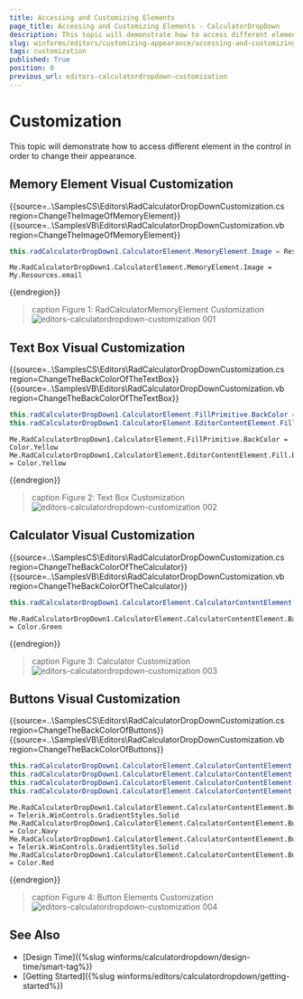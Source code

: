 ```yaml
---
title: Accessing and Customizing Elements
page_title: Accessing and Customizing Elements - CalculatorDropDown
description: This topic will demonstrate how to access different element in the control in order to change their appearance.
slug: winforms/editors/customizing-appearance/accessing-and-customizing-elements
tags: customization
published: True
position: 0
previous_url: editors-calculatordropdown-customization
---
```


# Customization
 
This topic will demonstrate how to access different element in the control in order to change their appearance.
      
## Memory Element Visual Customization

{{source=..\SamplesCS\Editors\RadCalculatorDropDownCustomization.cs region=ChangeTheImageOfMemoryElement}} 
{{source=..\SamplesVB\Editors\RadCalculatorDropDownCustomization.vb region=ChangeTheImageOfMemoryElement}} 

````C#
this.radCalculatorDropDown1.CalculatorElement.MemoryElement.Image = Resources.email;

````
````VB.NET
Me.RadCalculatorDropDown1.CalculatorElement.MemoryElement.Image = My.Resources.email

````

{{endregion}} 

>caption Figure 1: RadCalculatorMemoryElement Customization
![editors-calculatordropdown-customization 001](images/editors-calculatordropdown-customization001.png)

## Text Box Visual Customization 

{{source=..\SamplesCS\Editors\RadCalculatorDropDownCustomization.cs region=ChangeTheBackColorOfTheTextBox}} 
{{source=..\SamplesVB\Editors\RadCalculatorDropDownCustomization.vb region=ChangeTheBackColorOfTheTextBox}} 

````C#
this.radCalculatorDropDown1.CalculatorElement.FillPrimitive.BackColor = Color.Yellow;
this.radCalculatorDropDown1.CalculatorElement.EditorContentElement.Fill.BackColor = Color.Yellow;

````
````VB.NET
Me.RadCalculatorDropDown1.CalculatorElement.FillPrimitive.BackColor = Color.Yellow
Me.RadCalculatorDropDown1.CalculatorElement.EditorContentElement.Fill.BackColor = Color.Yellow

````

{{endregion}} 

>caption Figure 2: Text Box Customization
![editors-calculatordropdown-customization 002](images/editors-calculatordropdown-customization002.png)

## Calculator Visual Customization 

{{source=..\SamplesCS\Editors\RadCalculatorDropDownCustomization.cs region=ChangeTheBackColorOfTheCalculator}} 
{{source=..\SamplesVB\Editors\RadCalculatorDropDownCustomization.vb region=ChangeTheBackColorOfTheCalculator}} 

````C#
this.radCalculatorDropDown1.CalculatorElement.CalculatorContentElement.BackColor = Color.Green;

````
````VB.NET
Me.RadCalculatorDropDown1.CalculatorElement.CalculatorContentElement.BackColor = Color.Green

````

{{endregion}} 

>caption Figure 3: Calculator Customization
![editors-calculatordropdown-customization 003](images/editors-calculatordropdown-customization003.png)

## Buttons Visual Customization 

{{source=..\SamplesCS\Editors\RadCalculatorDropDownCustomization.cs region=ChangeTheBackColorOfButtons}} 
{{source=..\SamplesVB\Editors\RadCalculatorDropDownCustomization.vb region=ChangeTheBackColorOfButtons}} 

````C#
this.radCalculatorDropDown1.CalculatorElement.CalculatorContentElement.ButtonEquals.GradientStyle = Telerik.WinControls.GradientStyles.Solid;
this.radCalculatorDropDown1.CalculatorElement.CalculatorContentElement.ButtonEquals.BackColor = Color.Navy;
this.radCalculatorDropDown1.CalculatorElement.CalculatorContentElement.ButtonDelete.GradientStyle = Telerik.WinControls.GradientStyles.Solid;
this.radCalculatorDropDown1.CalculatorElement.CalculatorContentElement.ButtonDelete.BackColor = Color.Red;

````
````VB.NET
Me.RadCalculatorDropDown1.CalculatorElement.CalculatorContentElement.ButtonEquals.GradientStyle = Telerik.WinControls.GradientStyles.Solid
Me.RadCalculatorDropDown1.CalculatorElement.CalculatorContentElement.ButtonEquals.BackColor = Color.Navy
Me.RadCalculatorDropDown1.CalculatorElement.CalculatorContentElement.ButtonDelete.GradientStyle = Telerik.WinControls.GradientStyles.Solid
Me.RadCalculatorDropDown1.CalculatorElement.CalculatorContentElement.ButtonDelete.BackColor = Color.Red

````

{{endregion}} 

>caption Figure 4: Button Elements Customization
![editors-calculatordropdown-customization 004](images/editors-calculatordropdown-customization004.png)

## See Also

* [Design Time]({%slug winforms/calculatordropdown/design-time/smart-tag%})
* [Getting Started]({%slug winforms/editors/calculatordropdown/getting-started%})
